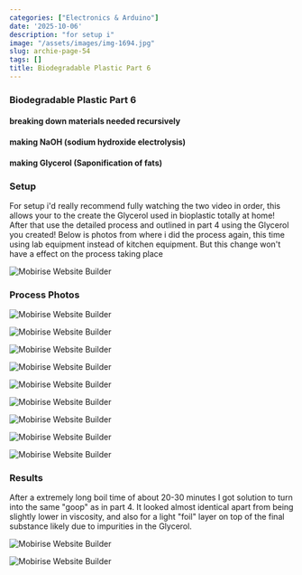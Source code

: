 ```yaml
---
categories: ["Electronics & Arduino"]
date: '2025-10-06'
description: "for setup i"
image: "/assets/images/img-1694.jpg"
slug: archie-page-54
tags: []
title: Biodegradable Plastic Part 6
---
```



### Biodegradable Plastic Part 6


#### breaking down materials needed recursively




#### making NaOH (sodium hydroxide electrolysis)




#### making Glycerol (Saponification of fats)




### Setup


For setup i'd really recommend fully watching the two video in order, this allows your to the create the Glycerol used in bioplastic totally at home! After that use the detailed process and outlined in part 4 using the Glycerol you created! Below is photos from where i did the process again, this time using lab equipment instead of kitchen equipment. But this change won't have a effect on the process taking place


![Mobirise Website Builder](/assets/images/img-1645.jpg)




### Process Photos




![Mobirise Website Builder](/assets/images/img-1679.jpg)


![Mobirise Website Builder](/assets/images/img-1681.jpg)


![Mobirise Website Builder](/assets/images/img-1683.jpg)


![Mobirise Website Builder](/assets/images/img-1686.jpg)


![Mobirise Website Builder](/assets/images/img-1687.jpg)


![Mobirise Website Builder](/assets/images/img-1692.jpg)


![Mobirise Website Builder](/assets/images/img-1693.jpg)


![Mobirise Website Builder](/assets/images/img-1695.jpg)


![Mobirise Website Builder](/assets/images/img-1696.jpg)




### Results


After a extremely long boil time of about 20-30 minutes I got solution to turn into the same "goop" as in part 4. It looked almost identical apart from being slightly lower in viscosity, and also for a light "foil" layer on top of the final substance likely due to impurities in the Glycerol.


![Mobirise Website Builder](/assets/images/img-1696.jpg)




![Mobirise Website Builder](/assets/images/img-1737.jpg)


